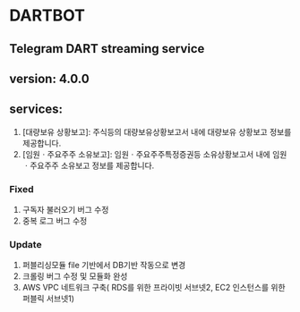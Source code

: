 # DARTBOT
## Telegram DART streaming service 
## version: 4.0.0
## services: 
 1. [대량보유 상황보고]: 주식등의 대량보유상황보고서 내에 대량보유 상황보고 정보를 제공합니다.
 2. [임원ㆍ주요주주 소유보고]: 임원ㆍ주요주주특정증권등 소유상황보고서 내에 임원ㆍ주요주주 소유보고 정보를 제공합니다.
### Fixed
 1. 구독자 불러오기 버그 수정
 2. 중복 로그 버그 수정
### Update
 1. 퍼블리싱모듈 file 기반에서 DB기반 작동으로 변경
 2. 크롤링 버그 수정 및 모듈화 완성
 3. AWS VPC 네트워크 구축( RDS를 위한 프라이빗 서브넷2, EC2 인스턴스를 위한 퍼블릭 서브넷1) 
 